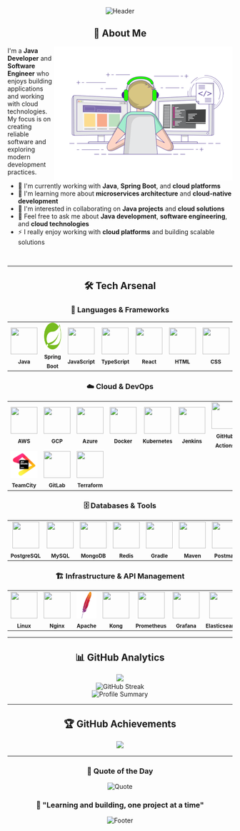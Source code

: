 <div align="center">
  
![Header](https://capsule-render.vercel.app/api?type=waving&color=gradient&customColorList=6,11,20&height=300&section=header&text=Srinivas%20Krishna&fontSize=50&fontColor=fff&animation=twinkling&fontAlignY=40&desc=Java%20Developer%20|%20Software%20Engineer%20|%20Cloud%20Enthusiast&descAlignY=60&descSize=20)

</div>

<div align="center">
  
## 🚀 About Me

<img align="right" alt="Coding" width="400" src="https://raw.githubusercontent.com/devSouvik/devSouvik/master/gif3.gif">

</div>

I'm a **Java Developer** and **Software Engineer** who enjoys building applications and working with cloud technologies. My focus is on creating reliable software and exploring modern development practices.

- 🔭 I'm currently working with **Java**, **Spring Boot**, and **cloud platforms**
- 🌱 I'm learning more about **microservices architecture** and **cloud-native development**
- 👯 I'm interested in collaborating on **Java projects** and **cloud solutions**
- 💬 Feel free to ask me about **Java development**, **software engineering**, and **cloud technologies**
- ⚡ I really enjoy working with **cloud platforms** and building scalable solutions

<br clear="both">

---

<div align="center">

## 🛠️ Tech Arsenal

### 🔧 Languages & Frameworks

<table>
<tr>
  <td align="center" width="100">
    <img src="https://skillicons.dev/icons?i=java" width="60" height="60" />
    <br><sub><b>Java</b></sub>
  </td>
  <td align="center" width="100">
    <img src="https://raw.githubusercontent.com/devicons/devicon/master/icons/spring/spring-original.svg" width="60" height="60" />
    <br><sub><b>Spring Boot</b></sub>
  </td>
  <td align="center" width="100">
    <img src="https://skillicons.dev/icons?i=javascript" width="60" height="60" />
    <br><sub><b>JavaScript</b></sub>
  </td>
  <td align="center" width="100">
    <img src="https://skillicons.dev/icons?i=typescript" width="60" height="60" />
    <br><sub><b>TypeScript</b></sub>
  </td>
  <td align="center" width="100">
    <img src="https://skillicons.dev/icons?i=react" width="60" height="60" />
    <br><sub><b>React</b></sub>
  </td>
  <td align="center" width="100">
    <img src="https://skillicons.dev/icons?i=html" width="60" height="60" />
    <br><sub><b>HTML</b></sub>
  </td>
  <td align="center" width="100">
    <img src="https://skillicons.dev/icons?i=css" width="60" height="60" />
    <br><sub><b>CSS</b></sub>
  </td>
</tr>
</table>

### ☁️ Cloud & DevOps

<table>
<tr>
  <td align="center" width="100">
    <img src="https://skillicons.dev/icons?i=aws" width="60" height="60" />
    <br><sub><b>AWS</b></sub>
  </td>
  <td align="center" width="100">
    <img src="https://skillicons.dev/icons?i=gcp" width="60" height="60" />
    <br><sub><b>GCP</b></sub>
  </td>
  <td align="center" width="100">
    <img src="https://skillicons.dev/icons?i=azure" width="60" height="60" />
    <br><sub><b>Azure</b></sub>
  </td>
  <td align="center" width="100">
    <img src="https://skillicons.dev/icons?i=docker" width="60" height="60" />
    <br><sub><b>Docker</b></sub>
  </td>
  <td align="center" width="100">
    <img src="https://skillicons.dev/icons?i=kubernetes" width="60" height="60" />
    <br><sub><b>Kubernetes</b></sub>
  </td>
  <td align="center" width="100">
    <img src="https://skillicons.dev/icons?i=jenkins" width="60" height="60" />
    <br><sub><b>Jenkins</b></sub>
  </td>
  <td align="center" width="100">
    <img src="https://skillicons.dev/icons?i=githubactions" width="60" height="60" />
    <br><sub><b>GitHub Actions</b></sub>
  </td>
</tr>
<tr>
  <td align="center" width="100">
    <img src="https://raw.githubusercontent.com/devicons/devicon/master/icons/jetbrains/jetbrains-original.svg" width="60" height="60" />
    <br><sub><b>TeamCity</b></sub>
  </td>
  <td align="center" width="100">
    <img src="https://skillicons.dev/icons?i=gitlab" width="60" height="60" />
    <br><sub><b>GitLab</b></sub>
  </td>
  <td align="center" width="100">
    <img src="https://skillicons.dev/icons?i=terraform" width="60" height="60" />
    <br><sub><b>Terraform</b></sub>
  </td>
</tr>
</table>

### 🗄️ Databases & Tools

<table>
<tr>
  <td align="center" width="100">
    <img src="https://skillicons.dev/icons?i=postgres" width="60" height="60" />
    <br><sub><b>PostgreSQL</b></sub>
  </td>
  <td align="center" width="100">
    <img src="https://skillicons.dev/icons?i=mysql" width="60" height="60" />
    <br><sub><b>MySQL</b></sub>
  </td>
  <td align="center" width="100">
    <img src="https://skillicons.dev/icons?i=mongodb" width="60" height="60" />
    <br><sub><b>MongoDB</b></sub>
  </td>
  <td align="center" width="100">
    <img src="https://skillicons.dev/icons?i=redis" width="60" height="60" />
    <br><sub><b>Redis</b></sub>
  </td>
  <td align="center" width="100">
    <img src="https://skillicons.dev/icons?i=gradle" width="60" height="60" />
    <br><sub><b>Gradle</b></sub>
  </td>
  <td align="center" width="100">
    <img src="https://skillicons.dev/icons?i=maven" width="60" height="60" />
    <br><sub><b>Maven</b></sub>
  </td>
  <td align="center" width="100">
    <img src="https://skillicons.dev/icons?i=postman" width="60" height="60" />
    <br><sub><b>Postman</b></sub>
  </td>
</tr>
</table>

### 🏗️ Infrastructure & API Management

<table>
<tr>
  <td align="center" width="100">
    <img src="https://skillicons.dev/icons?i=linux" width="60" height="60" />
    <br><sub><b>Linux</b></sub>
  </td>
  <td align="center" width="100">
    <img src="https://skillicons.dev/icons?i=nginx" width="60" height="60" />
    <br><sub><b>Nginx</b></sub>
  </td>
  <td align="center" width="100">
    <img src="https://raw.githubusercontent.com/devicons/devicon/master/icons/apache/apache-original.svg" width="60" height="60" />
    <br><sub><b>Apache</b></sub>
  </td>
  <td align="center" width="100">
    <img src="https://raw.githubusercontent.com/simple-icons/simple-icons/develop/icons/kong.svg" width="60" height="60" />
    <br><sub><b>Kong</b></sub>
  </td>
  <td align="center" width="100">
    <img src="https://skillicons.dev/icons?i=prometheus" width="60" height="60" />
    <br><sub><b>Prometheus</b></sub>
  </td>
  <td align="center" width="100">
    <img src="https://skillicons.dev/icons?i=grafana" width="60" height="60" />
    <br><sub><b>Grafana</b></sub>
  </td>
  <td align="center" width="100">
    <img src="https://skillicons.dev/icons?i=elasticsearch" width="60" height="60" />
    <br><sub><b>Elasticsearch</b></sub>
  </td>
  <td align="center" width="100">
    <img src="https://skillicons.dev/icons?i=ansible" width="60" height="60" />
    <br><sub><b>Ansible</b></sub>
  </td>
</tr>
</table>

</div>

---

<div align="center">

## 📊 GitHub Analytics

<div align="center">

<img src="https://github-readme-stats.vercel.app/api/top-langs/?username=srinivaskrishna97&layout=compact&hide_border=true&title_color=02D9F7FF&text_color=02D9F7FF&bg_color=0d1117" />

</div>

<div align="center">
  <img src="https://github-readme-streak-stats.herokuapp.com/?user=srinivaskrishna97&theme=tokyonight&hide_border=true&background=0D1117&stroke=0D1117&ring=02D9F7FF&fire=02D9F7FF&currStreakLabel=02D9F7FF" alt="GitHub Streak" />
</div>

<div align="center">
  <img src="https://github-profile-summary-cards.vercel.app/api/cards/profile-details?username=srinivaskrishna97&theme=github_dark" alt="Profile Summary"/>
</div>

---

<div align="center">

## 🏆 GitHub Achievements

<img src="https://github-profile-trophy.vercel.app/?username=srinivaskrishna97&theme=discord&no-frame=true&no-bg=true&margin-w=4&column=2&rank=SECRET,SSS,SS,S,AAA,AA,A,B,C&title=Experience,Repositories" />

</div>

---

<div align="center">
  
### 💭 Quote of the Day
![Quote](https://quotes-github-readme.vercel.app/api?type=horizontal&theme=tokyonight)

### 🎯 "Learning and building, one project at a time"

</div>

![Footer](https://capsule-render.vercel.app/api?type=waving&color=gradient&customColorList=6,11,20&height=100&section=footer)
